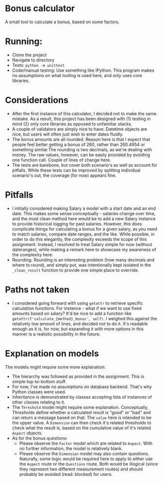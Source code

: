# Bonus calculator

A small tool to calculate a bonus, based on some factors.

# Running:

- Clone the project
- Navigate to directory
- Tests: `python -m unittest`
- Code/manual testing: Use something like IPython. This program makes no assumptions on what tooling is used here, and only uses core libraries.

# Considerations

- After the first instance of this calculator, I decided not to make the same mistake. As a result, this project has been designed with (1) testing in mind (2) only core libraries as opposed to unfamiliar stacks.
- A couple of validators are simply nice to have. Datetime objects are nice, but users will often just wish to enter dates fluidly.
- The bonus amounts are all rounded. Reason here is that I expect that people feel better getting a bonus of 260, rather than 260.4954 or something similar.The rounding is two decimals, as we're dealing with money. The raw values, however, can be easily provided by avoiding one function call. Couple of lines of change here.
- The tests are barebone, but cover both scenario's as well as account for pitfalls. While these tests can be improved by splitting individual scenario's out, the coverage (for now) appears fine.

# Pitfalls

- I initially considered making Salary a model with a start date and an end date. This makes some sense conceptually - salaries change over time, and the most clean method here would be to add a new Salary instance to provide historical logging for past salaries. However, this does complicate things for calculating a bonus for a given salary, as you need to match salaries, compare date ranges, and the like. While possible, in order to do this elegantly, the complexity exceeds the scope of this assignment. Instead, I resolved to treat Salary simple for now (without dateranges), while making a remark here to showcase my awareness of the complexity here.
- Rounding. Rounding is an interesting problem (how many decimals and where to round), and simply put, was intentionally kept isolated in the `_clean_result` function to provide one simple place to override.

# Paths not taken

- I considered going forward with using `getattr` to retrieve specific calculation functions. For instance - what if we want to use fixed amounts based on salary? It'd be nice to add a function like `getattr(f'calculate_{method}_bonus', self)`. I weighed this against the relatively low amount of lines, and decided not to do it. It's readable enough as it is, for now, but expanding it with more options in this manner is a realistic possibility in the future.

# Explanation on models

The models might require some more explanation:

- The hierarchy was followed as provided in the assignment. This is simple top-to-bottom stuff. 
- For now, I've made no assumptions on database backend. That's why Python classes were used.
- Inheritance is demonstrated by classes accepting lists of instances of other classes relating to it.
- The `Threshold` model might require some explanation. Conceptually, Thresholds define whether a calculated result is "good" or "bad" and can return a message based on that. The `value` here is intended to be the upper value. A `Dimension` can then check it's related thresholds to check what the result is, based on the cumulative value of it's related `Aspect` objects.
- As for the bonus questions:
    - Please observe the `Factor` model which are related to `Aspect`. With no further information, the model is relatively blank.
    - Please observe the `Dimension` model may also contain questions. Naturally, some logic would be required here to apply to either use the `Aspect` route or the `Questions` route. Both would be illogical (since they represent two different measurement routes) and should probably be avoided (read: blocked) for users.
